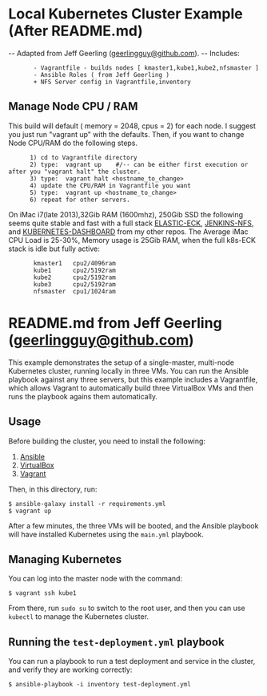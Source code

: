 # Local Kubernetes Cluster Example (After README.md)

-- Adapted from Jeff Geerling (geerlingguy@github.com).
-- Includes: 

           - Vagrantfile - builds nodes [ kmaster1,kube1,kube2,nfsmaster ]
           - Ansible Roles ( from Jeff Geerling )
           + NFS Server config in Vagrantfile,inventory

## Manage Node CPU / RAM 

This build will default ( memory = 2048, cpus = 2) for each node. I suggest you just run "vagrant up" with the defaults. Then, if you want to change Node CPU/RAM do the following steps.


          1) cd to Vagrantfile directory
          2) type:  vagrant up    #/-- can be either first execution or after you "vagrant halt" the cluster.  
          3) type:  vagrant halt <hostname_to_change>
          4) update the CPU/RAM in Vagrantfile you want
          5) type:  vagrant up <hostname_to_change>
          6) repeat for other servers.

On iMac i7(late 2013),32Gib RAM (1600mhz), 250Gib SSD the following seems quite stable and fast with a full stack [ELASTIC-ECK](https://github.com/karlring-devops/kubernetes-eck), [JENKINS-NFS](https://github.com/karlring-devops/jenkins-kubernetes-pod-nfs), and [KUBERNETES-DASHBOARD](https://github.com/karlring-devops/kubernetes-dashboard) from my other repos. The Average iMac CPU Load is 25-30%, Memory usage is 25Gib RAM, when the full k8s-ECK stack is idle but fully active:

           kmaster1   cpu2/4096ram
           kube1      cpu2/5192ram
           kube2      cpu2/5192ram
           kube3      cpu2/5192ram
           nfsmaster  cpu1/1024ram

# README.md from Jeff Geerling (geerlingguy@github.com)

This example demonstrates the setup of a single-master, multi-node Kubernetes cluster, running locally in three VMs. You can run the Ansible playbook against any three servers, but this example includes a Vagrantfile, which allows Vagrant to automatically build three VirtualBox VMs and then runs the playbook agains them automatically.

## Usage

Before building the cluster, you need to install the following:

  1. [Ansible](https://docs.ansible.com/ansible/latest/installation_guide/intro_installation.html)
  2. [VirtualBox](https://www.virtualbox.org/wiki/Downloads)
  3. [Vagrant](https://www.vagrantup.com/downloads.html)

Then, in this directory, run:

    $ ansible-galaxy install -r requirements.yml
    $ vagrant up

After a few minutes, the three VMs will be booted, and the Ansible playbook will have installed Kubernetes using the `main.yml` playbook.

## Managing Kubernetes

You can log into the master node with the command:

    $ vagrant ssh kube1

From there, run `sudo su` to switch to the root user, and then you can use `kubectl` to manage the Kubernetes cluster.

## Running the `test-deployment.yml` playbook

You can run a playbook to run a test deployment and service in the cluster, and verify they are working correctly:

    $ ansible-playbook -i inventory test-deployment.yml
